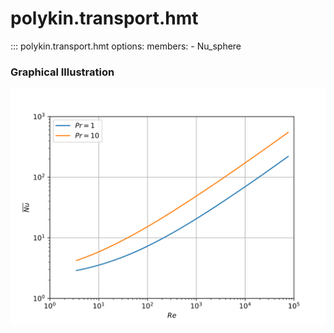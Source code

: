 # polykin.transport.hmt

::: polykin.transport.hmt
    options:
        members:
            - Nu_sphere

### Graphical Illustration

![Nu_sphere](Nu_sphere.svg)
